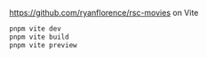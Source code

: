 https://github.com/ryanflorence/rsc-movies on Vite

```sh
pnpm vite dev
pnpm vite build
pnpm vite preview
```
